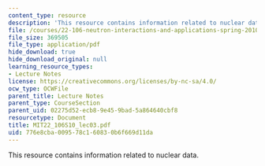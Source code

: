```yaml
---
content_type: resource
description: 'This resource contains information related to nuclear data. '
file: /courses/22-106-neutron-interactions-and-applications-spring-2010/776e8cba009578c160830b6f669d11da_MIT22_106S10_lec03.pdf
file_size: 369505
file_type: application/pdf
hide_download: true
hide_download_original: null
learning_resource_types:
- Lecture Notes
license: https://creativecommons.org/licenses/by-nc-sa/4.0/
ocw_type: OCWFile
parent_title: Lecture Notes
parent_type: CourseSection
parent_uid: 02275d52-ecb8-9e45-9bad-5a864640cbf8
resourcetype: Document
title: MIT22_106S10_lec03.pdf
uid: 776e8cba-0095-78c1-6083-0b6f669d11da
---
```

This resource contains information related to nuclear data. 